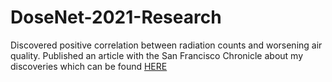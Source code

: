 # DoseNet-2021-Research
Discovered positive correlation between radiation counts and worsening air quality. 
Published an article with the San Francisco Chronicle about my discoveries which can be found <a href = "https://www.sfchronicle.com/opinion/openforum/article/Are-radioactive-wildfires-the-next-on-16737625.php)"> HERE
